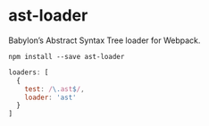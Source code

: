 # ast-loader

Babylon’s Abstract Syntax Tree loader for Webpack.

```
npm install --save ast-loader
```

```javascript
loaders: [
  {
    test: /\.ast$/,
    loader: 'ast'
  }
]
```
